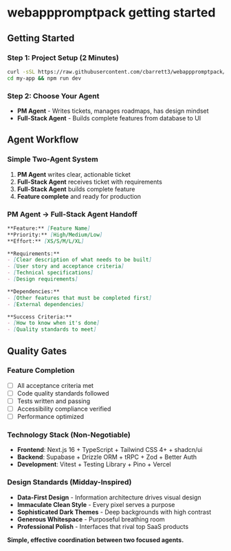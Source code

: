# webapppromptpack getting started

## Getting Started

### **Step 1: Project Setup (2 Minutes)**
```bash
curl -sSL https://raw.githubusercontent.com/cbarrett3/webapppromptpack/main/templates/setup-script.sh | bash -s my-app
cd my-app && npm run dev
```

### **Step 2: Choose Your Agent**
- **PM Agent** - Writes tickets, manages roadmaps, has design mindset
- **Full-Stack Agent** - Builds complete features from database to UI

## Agent Workflow

### **Simple Two-Agent System**
1. **PM Agent** writes clear, actionable ticket
2. **Full-Stack Agent** receives ticket with requirements
3. **Full-Stack Agent** builds complete feature
4. **Feature complete** and ready for production

### **PM Agent → Full-Stack Agent Handoff**
```markdown
**Feature:** [Feature Name]
**Priority:** [High/Medium/Low]
**Effort:** [XS/S/M/L/XL]

**Requirements:**
- [Clear description of what needs to be built]
- [User story and acceptance criteria]
- [Technical specifications]
- [Design requirements]

**Dependencies:**
- [Other features that must be completed first]
- [External dependencies]

**Success Criteria:**
- [How to know when it's done]
- [Quality standards to meet]
```

## Quality Gates

### **Feature Completion**
- [ ] All acceptance criteria met
- [ ] Code quality standards followed
- [ ] Tests written and passing
- [ ] Accessibility compliance verified
- [ ] Performance optimized

### **Technology Stack (Non-Negotiable)**
- **Frontend**: Next.js 16 + TypeScript + Tailwind CSS 4+ + shadcn/ui
- **Backend**: Supabase + Drizzle ORM + tRPC + Zod + Better Auth
- **Development**: Vitest + Testing Library + Pino + Vercel

### **Design Standards (Midday-Inspired)**
- **Data-First Design** - Information architecture drives visual design
- **Immaculate Clean Style** - Every pixel serves a purpose
- **Sophisticated Dark Themes** - Deep backgrounds with high contrast
- **Generous Whitespace** - Purposeful breathing room
- **Professional Polish** - Interfaces that rival top SaaS products

**Simple, effective coordination between two focused agents.**
